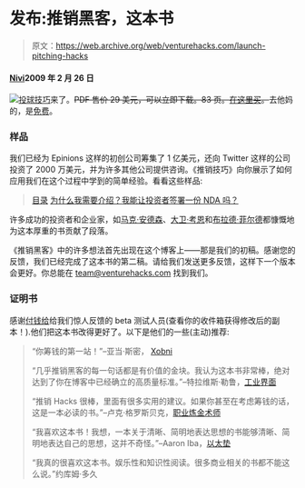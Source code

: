 # 发布:推销黑客，这本书

> 原文：<https://web.archive.org/web/venturehacks.com/launch-pitching-hacks>

#### [Nivi](/web/20221206012006/https://venturehacks.com/about)2009 年 2 月 26 日

[![](img/be2ec8ba10bbbc0be5c35a9b7324b744.png)](https://web.archive.org/web/20221206012006/http://venturehacks.com/pitching)[投球技巧](https://web.archive.org/web/20221206012006/http://venturehacks.com/pitching)来了。~~PDF 售价 29 美元，可以立即下载。83 页。[在这里买](https://web.archive.org/web/20221206012006/http://venturehacks.com/pitching)。~~去他妈的，是[免费](https://web.archive.org/web/20221206012006/http://venturehacks.com/friends)。

### 样品

我们已经为 Epinions 这样的初创公司筹集了 1 亿美元，还向 Twitter 这样的公司投资了 2000 万美元，并为许多其他公司提供咨询。《推销技巧》向你展示了如何应用我们在这个过程中学到的简单经验。看看这些样品:

> [目录](https://web.archive.org/web/20221206012006/http://venturehacks.wpengine.com/wp-content/uploads/2009/02/pitching-hacks-toc.pdf)
> [为什么我需要介绍？我能让投资者签署一份 NDA 吗？](https://web.archive.org/web/20221206012006/http://venturehacks.wpengine.com/wp-content/uploads/2009/02/pitching-hacks-introduction.pdf)

许多成功的投资者和企业家，如[马克·安德森](https://web.archive.org/web/20221206012006/http://blog.pmarca.com/)、[大卫·考恩](https://web.archive.org/web/20221206012006/http://whohastimeforthis.blogspot.com/)和[布拉德·菲尔德](https://web.archive.org/web/20221206012006/http://www.feld.com/blog/)都慷慨地为这本厚重的书贡献了段落。

《推销黑客》中的许多想法首先出现在这个博客上——那是我们的初稿。感谢您的反馈，我们已经完成了这本书的第二稿。请给我们发送更多反馈，这样下一个版本会更好。你总能在 team@venturehacks.com 找到我们。

### 证明书

感谢[付钱给](https://web.archive.org/web/20221206012006/http://venturehacks.com/articles/testing-update)给我们惊人反馈的 beta 测试人员(查看你的收件箱获得修改后的副本！).他们把这本书改得更好了。以下是他们的一些(主动)推荐:

> “你筹钱的第一站！”–亚当·斯密， [Xobni](https://web.archive.org/web/20221206012006/http://www.xobni.com/) 
> 
> “几乎推销黑客的每一句话都是有价值的金块。我认为这本书非常棒，绝对达到了你在博客中已经确立的高质量标准。”–特拉维斯·勒鲁，[工业界面](https://web.archive.org/web/20221206012006/http://www.industrialinterface.com/)
> 
> “推销 Hacks 很棒，里面有很多实用的建议。如果你甚至在考虑筹钱的话，这是一本必读的书。”–卢克·格罗斯贝克，[职业炼金术师](https://web.archive.org/web/20221206012006/http://jobalchemist.com/)
> 
> “我喜欢这本书！我想，一本关于清晰、简明地表达思想的书能够清晰、简明地表达自己的思想，这并不奇怪。”–Aaron Iba，[以太垫](https://web.archive.org/web/20221206012006/http://etherpad.com/)
> 
> “我真的很喜欢这本书。娱乐性和知识性阅读。很多商业相关的书都不能这么说。”约库姆·多久